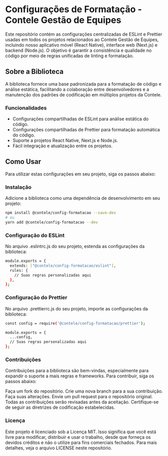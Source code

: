 # Configurações de Formatação - Contele Gestão de Equipes

Este repositório contém as configurações centralizadas de ESLint e Prettier usadas em todos os projetos relacionados ao Contele Gestão de Equipes, incluindo nosso aplicativo móvel (React Native), interface web (Next.js) e backend (Node.js). O objetivo é garantir a consistência e qualidade no código por meio de regras unificadas de linting e formatação.

## Sobre a Biblioteca

A biblioteca fornece uma base padronizada para a formatação de código e análise estática, facilitando a colaboração entre desenvolvedores e a manutenção dos padrões de codificação em múltiplos projetos da Contele.

### Funcionalidades

- Configurações compartilhadas de ESLint para análise estática do código.
- Configurações compartilhadas de Prettier para formatação automática do código.
- Suporte a projetos React Native, Next.js e Node.js.
- Fácil integração e atualização entre os projetos.

## Como Usar

Para utilizar estas configurações em seu projeto, siga os passos abaixo:

### Instalação

Adicione a biblioteca como uma dependência de desenvolvimento em seu projeto:

```bash
npm install @contele/config-formatacao --save-dev
# ou
yarn add @contele/config-formatacao --dev
```


### Configuração do ESLint

No arquivo .eslintrc.js do seu projeto, estenda as configurações da biblioteca:

```bash
module.exports = {
  extends: ["@contele/config-formatacao/eslint"],
  rules: {
    // Suas regras personalizadas aqui
  },
};
```


### Configuração do Prettier

No arquivo .prettierrc.js do seu projeto, importe as configurações da biblioteca:

```bash
const config = require('@contele/config-formatacao/prettier');

module.exports = {
  ...config,
  // Suas regras personalizadas aqui
};
```

### Contribuições

Contribuições para a biblioteca são bem-vindas, especialmente para expandir o suporte a mais regras e frameworks. Para contribuir, siga os passos abaixo:

Faça um fork do repositório.
Crie uma nova branch para a sua contribuição.
Faça suas alterações.
Envie um pull request para o repositório original.
Todas as contribuições serão revisadas antes da aceitação. Certifique-se de seguir as diretrizes de codificação estabelecidas.


### Licença

Este projeto é licenciado sob a Licença MIT. Isso significa que você está livre para modificar, distribuir e usar o trabalho, desde que forneça os devidos créditos e não o utilize para fins comerciais fechados. Para mais detalhes, veja o arquivo LICENSE neste repositório.
